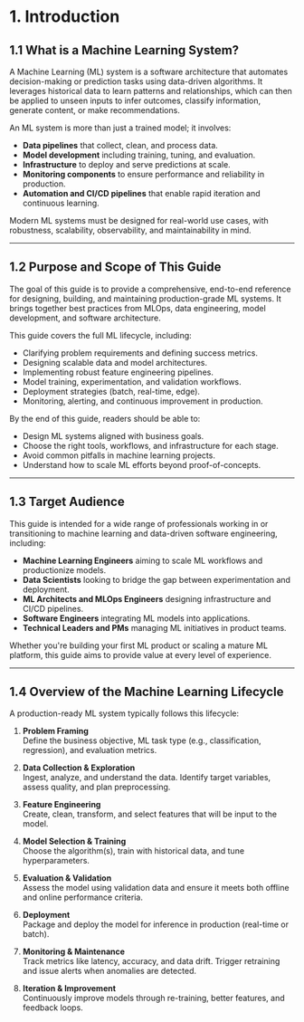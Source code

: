 # **1. Introduction**

## **1.1 What is a Machine Learning System?**

A Machine Learning (ML) system is a software architecture that automates decision-making or prediction tasks using data-driven algorithms. It leverages historical data to learn patterns and relationships, which can then be applied to unseen inputs to infer outcomes, classify information, generate content, or make recommendations.

An ML system is more than just a trained model; it involves:

- **Data pipelines** that collect, clean, and process data.
- **Model development** including training, tuning, and evaluation.
- **Infrastructure** to deploy and serve predictions at scale.
- **Monitoring components** to ensure performance and reliability in production.
- **Automation and CI/CD pipelines** that enable rapid iteration and continuous learning.

Modern ML systems must be designed for real-world use cases, with robustness, scalability, observability, and maintainability in mind.

---

## **1.2 Purpose and Scope of This Guide**

The goal of this guide is to provide a comprehensive, end-to-end reference for designing, building, and maintaining production-grade ML systems. It brings together best practices from MLOps, data engineering, model development, and software architecture.

This guide covers the full ML lifecycle, including:

- Clarifying problem requirements and defining success metrics.
- Designing scalable data and model architectures.
- Implementing robust feature engineering pipelines.
- Model training, experimentation, and validation workflows.
- Deployment strategies (batch, real-time, edge).
- Monitoring, alerting, and continuous improvement in production.

By the end of this guide, readers should be able to:

- Design ML systems aligned with business goals.
- Choose the right tools, workflows, and infrastructure for each stage.
- Avoid common pitfalls in machine learning projects.
- Understand how to scale ML efforts beyond proof-of-concepts.

---

## **1.3 Target Audience**

This guide is intended for a wide range of professionals working in or transitioning to machine learning and data-driven software engineering, including:

- **Machine Learning Engineers** aiming to scale ML workflows and productionize models.
- **Data Scientists** looking to bridge the gap between experimentation and deployment.
- **ML Architects and MLOps Engineers** designing infrastructure and CI/CD pipelines.
- **Software Engineers** integrating ML models into applications.
- **Technical Leaders and PMs** managing ML initiatives in product teams.

Whether you're building your first ML product or scaling a mature ML platform, this guide aims to provide value at every level of experience.

---

## **1.4 Overview of the Machine Learning Lifecycle**

A production-ready ML system typically follows this lifecycle:

1. **Problem Framing**  
   Define the business objective, ML task type (e.g., classification, regression), and evaluation metrics.

2. **Data Collection & Exploration**  
   Ingest, analyze, and understand the data. Identify target variables, assess quality, and plan preprocessing.

3. **Feature Engineering**  
   Create, clean, transform, and select features that will be input to the model.

4. **Model Selection & Training**  
   Choose the algorithm(s), train with historical data, and tune hyperparameters.

5. **Evaluation & Validation**  
   Assess the model using validation data and ensure it meets both offline and online performance criteria.

6. **Deployment**  
   Package and deploy the model for inference in production (real-time or batch).

7. **Monitoring & Maintenance**  
   Track metrics like latency, accuracy, and data drift. Trigger retraining and issue alerts when anomalies are detected.

8. **Iteration & Improvement**  
   Continuously improve models through re-training, better features, and feedback loops.
